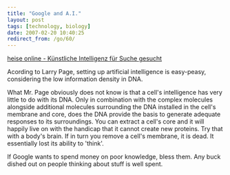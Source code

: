 ```yaml
---
title: "Google and A.I."
layout: post
tags: [technology, biology]
date: 2007-02-20 10:40:25
redirect_from: /go/60/
---
```


[heise online - Künstliche Intelligenz für Suche gesucht](http://www.heise.de/newsticker/meldung/85530/from/rss09)

Acording to Larry Page, setting up artificial intelligence is easy-peasy, considering the low information density in DNA.

What Mr. Page obviously does not know is that a cell's intelligence has very little to do with its DNA. Only in combination with the complex molecules alongside additional molecules surrounding the DNA installed in the cell's membrane and core, does the DNA provide the basis to generate adequate responses to its surroundings. You can extract a cell's core and it will happily live on with the handicap that it cannot create new proteins. Try that with a  body's brain. If in turn you remove a cell's membrane, it is dead. It essentially lost its ability to 'think'.

If Google wants to spend money on poor knowledge, bless them. Any buck dished out on people thinking about stuff is well spent.